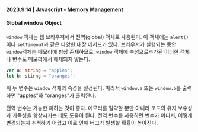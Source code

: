 #### 2023.9.14 | Javascript - Memory Management

#### Global window Object

`window` 객체는 웹 브라우저에서 전역(global) 객체로 사용된다. 이 객체에는 `alert()`이나 `setTimeout`과 같은 다양한 내장 메서드가 있다. 브라우저가 실행되는 동안 `window`객체는 메모리에 항상 존재하므로, `window` 객체에 속성으로추가된 어더한 객체나 변수도 메모리에서 해제되지 앟는다. 

````typescript
var a: string = "apples";
let b: stirng = "oranges";
````

위 두 변수는 `window` 객체의 속성을 설정된다. 따라서 `window.a` 또는 `window.b`를 출력하면 "apples"와 "oranges"가 출력된다.

전역 변수는 가능한 피하는 것이 좋다. 메모리를 절약할 뿐만 아니라 코드의 유지 보수성과 가독성을 향상시키는 데도 도움이 된다. 전역 변수를 사용하면 변수가 어디서, 어떻게 변경되는지 추적하기 어렵고 이로 인해 버그가 발생할 확률이 높아진다. 